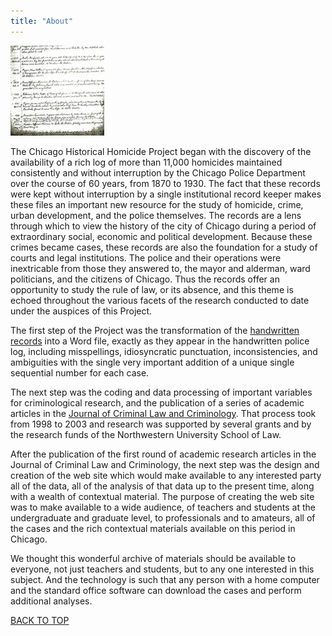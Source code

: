 ```yaml
---
title: "About"
---
```


![handwritten](/static/img/about/_index/handwritten.jpg)

The Chicago Historical Homicide Project began with the discovery of the availability of a rich log of more than 11,000 homicides maintained consistently and without interruption by the Chicago Police Department over the course of 60 years, from 1870 to 1930. The fact that these records were kept without interruption by a single institutional record keeper makes these files an important new resource for the study of homicide, crime, urban development, and the police themselves. The records are a lens through which to view the history of the city of Chicago during a period of extraordinary social, economic and political development. Because these crimes became cases, these records are also the foundation for a study of courts and legal institutions. The police and their operations were inextricable from those they answered to, the mayor and alderman, ward politicians, and the citizens of Chicago. Thus the records offer an opportunity to study the rule of law, or its absence, and this theme is echoed throughout the various facets of the research conducted to date under the auspices of this Project.

The first step of the Project was the transformation of the [handwritten records](/docs_fk/homicide/handwritten_cases.pdf) into a Word file, exactly as they appear in the handwritten police log, including misspellings, idiosyncratic punctuation, inconsistencies, and ambiguities with the single very important addition of a unique single sequential number for each case.

The next step was the coding and data processing of important variables for criminological research, and the publication of a series of academic articles in the [Journal of Criminal Law and Criminology](/pubs/journal/). That process took from 1998 to 2003 and research was supported by several grants and by the research funds of the Northwestern University School of Law.

After the publication of the first round of academic research articles in the Journal of Criminal Law and Criminology, the next step was the design and creation of the web site which would make available to any interested party all of the data, all of the analysis of that data up to the present time, along with a wealth of contextual material. The purpose of creating the web site was to make available to a wide audience, of teachers and students at the undergraduate and graduate level, to professionals and to amateurs, all of the cases and the rich contextual materials available on this period in Chicago.

We thought this wonderful archive of materials should be available to everyone, not just teachers and students, but to any one interested in this subject. And the technology is such that any person with a home computer and the standard office software can download the cases and perform additional analyses.

[BACK TO TOP](/about/#TOP/)
